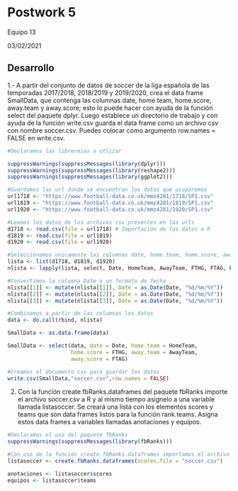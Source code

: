 Postwork 5
=============
Equipo 13

03/02/2021

## Desarrollo

 1.- A partir del conjunto de datos de soccer de la liga española de las temporadas 2017/2018, 2018/2019 y 2019/2020, crea el data frame SmallData, que contenga las columnas date, home.team, home.score, away.team y away.score; esto lo puede hacer con ayuda de la función select del paquete dplyr. Luego establece un directorio de trabajo y con ayuda de la función write.csv guarda el data frame como un archivo csv con nombre soccer.csv. Puedes colocar como argumento row.names = FALSE en write.csv.
 
 <!-- end list -->

``` r
#Declaramos las librereias a utlizar

suppressWarnings(suppressMessages(library(dplyr)))
suppressWarnings(suppressMessages(library(reshape2)))
suppressWarnings(suppressMessages(library(ggplot2)))

#Guardamos las url donde se encuentran los datos que ucuparemos
url1718 <- "https://www.football-data.co.uk/mmz4281/1718/SP1.csv"
url1819 <- "https://www.football-data.co.uk/mmz4281/1819/SP1.csv"
url1920 <- "https://www.football-data.co.uk/mmz4281/1920/SP1.csv"

#Leemos los datos de los archivos csv presentes en las urls
d1718 <- read.csv(file = url1718) # Importación de los datos a R
d1819 <- read.csv(file = url1819)
d1920 <- read.csv(file = url1920)

#Seleccionamos unicamente las columnas date, home.team, home.score, away.team y away.score
lista <- list(d1718, d1819, d1920)
nlista <- lapply(lista, select, Date, HomeTeam, AwayTeam, FTHG, FTAG, FTR)

#Convertimos la columna Date a un formato de fecha
nlista[[1]] <- mutate(nlista[[1]], Date = as.Date(Date, "%d/%m/%Y"))
nlista[[2]] <- mutate(nlista[[2]], Date = as.Date(Date, "%d/%m/%Y"))
nlista[[3]] <- mutate(nlista[[3]], Date = as.Date(Date, "%d/%m/%Y"))

#Combinamos a partir de las columnas los datos
data <- do.call(rbind, nlista)

SmallData <- as.data.frame(data)

SmallData <- select(data, date = Date, home.team = HomeTeam, 
                    home.score = FTHG, away.team = AwayTeam, 
                    away.score = FTAG)

#Creamos el documento csv para guardar los datos
write.csv(SmallData,"soccer.csv",row.names = FALSE)
```
2. Con la función create.fbRanks.dataframes del paquete fbRanks importe el archivo soccer.csv a R y al mismo tiempo asignelo a una variable llamada listasoccer. Se creará una lista con los elementos scores y teams que son data frames listos para la función rank.teams. Asigna estos data frames a variables llamadas anotaciones y equipos.

```r
#Declaramos el uso del paquete fbRanks
suppressWarnings(suppressMessages(library(fbRanks)))

#Con uso de la función create.fbRanks.dataframes importamos el archivo soccer.csv y lo asiganmos a la variable listasoccer
listasoccer <- create.fbRanks.dataframes(scores.file = "soccer.csv")

anotaciones <- listasoccer$scores
equipos <- listasoccer$teams
```

